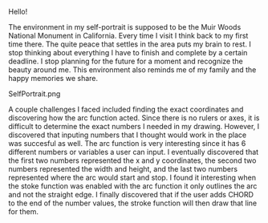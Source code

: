 Hello!

The environment in my self-portrait is supposed to be the Muir Woods National Monument in California. Every time I visit I think back to my first time there. The quite peace that settles in the area puts my brain to rest. I stop thinking about everything I have to finish and complete by a certain deadline. I stop planning for the future for a moment and recognize the beauty around me. This environment also reminds me of my family and the happy memories we share. 

SelfPortrait.png

A couple challenges I faced included finding the exact coordinates and discovering how the arc function acted. Since there is no rulers or axes, it is difficult to determine the exact numbers I needed in my drawing. However, I discovered that inputing numbers that I thought would work in the place was succesful as well. The arc function is very interesting since it has 6 different numbers or variables a user can input. I eventually discovered that the first two numbers represented the x and y coordinates, the second two numbers represented the width and height, and the last two numbers represented where the arc would start and stop. I found it interesting when the stoke function was enabled with the arc function it only outlines the arc and not the straight edge. I finally discovered that if the user adds CHORD to the end of the number values, the stroke function will then draw that line for them. 
